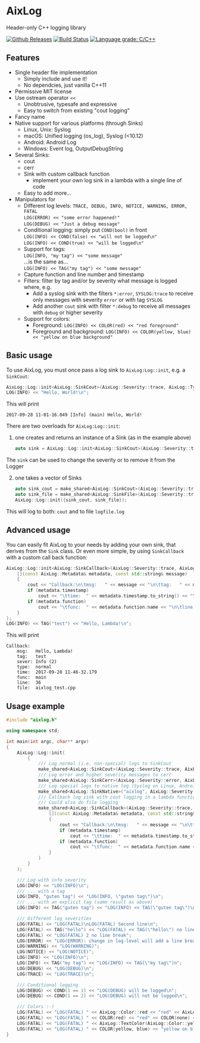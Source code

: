 # AixLog

Header-only C++ logging library

[![Github Releases](https://img.shields.io/github/release/badaix/aixlog.svg)](https://github.com/badaix/aixlog/releases)
[![Build Status](https://travis-ci.org/badaix/aixlog.svg?branch=master)](https://travis-ci.org/badaix/aixlog)
[![Language grade: C/C++](https://img.shields.io/lgtm/grade/cpp/g/badaix/aixlog.svg)](https://lgtm.com/projects/g/badaix/aixlog/context:cpp)  

## Features

* Single header file implementation
  * Simply include and use it!
  * No dependcies, just vanilla C++11
* Permissive MIT license
* Use ostream operator `<<`
  * Unobtrusive, typesafe and expressive
  * Easy to switch from existing "cout logging"
* Fancy name
* Native support for various platforms (through Sinks)
  * Linux, Unix: Syslog
  * macOS: Unified logging (os_log), Syslog (<10.12)
  * Android: Android Log
  * Windows: Event log, OutputDebugString
* Several Sinks:
  * cout
  * cerr
  * Sink with custom callback function
    * implement your own log sink in a lambda with a single line of code
  * Easy to add more...
* Manipulators for
  * Different log levels: `TRACE, DEBUG, INFO, NOTICE, WARNING, ERROR, FATAL`  
    `LOG(ERROR) << "some error happened!"`  
    `LOG(DEBUG) << "Just a debug message"`
  * Conditional logging: simply put `COND(bool)` in front   
    `LOG(INFO) << COND(false) << "will not be logged\n"`  
    `LOG(INFO) << COND(true) << "will be logged\n"`
  * Support for tags:  
    `LOG(INFO, "my tag") << "some message"`  
    ...is the same as...  
    `LOG(INFO) << TAG("my tag") << "some message"`
  * Capture function and line number and timestamp
  * Filters: filter by tag and/or by severity what message is logged where, e.g.
    * Add a syslog sink with the filters `*:error`, `SYSLOG:trace` to receive only messages with severity `error` or with tag `SYSLOG`
    * Add another `cout` sink with filter `*:debug` to receive all messages with `debug` or higher severity
  * Support for colors:
    * Foreground: `LOG(INFO) << COLOR(red) << "red foreground"`
    * Foreground and background: `LOG(INFO) << COLOR(yellow, blue) << "yellow on blue background"`

## Basic usage

To use AixLog, you must once pass a log sink to `AixLog:Log::init`, e.g. a `SinkCout`:

```c++
AixLog::Log::init<AixLog::SinkCout>(AixLog::Severity::trace, AixLog::Type::normal);
LOG(INFO) << "Hello, World!\n";
```

This will print

```
2017-09-28 11-01-16.049 [Info] (main) Hello, World!
```

There are two overloads for `AixLog:Log::init`:

1. one creates and returns an instance of a Sink (as in the example above)

   ```c++
   auto sink = AixLog::Log::init<AixLog::SinkCout>(AixLog::Severity::trace, AixLog::Type::normal);
   ```

The `sink` can be used to change the severity or to remove it from the Logger

2. one takes a vector of Sinks

   ```c++
   auto sink_cout = make_shared<AixLog::SinkCout>(AixLog::Severity::trace, AixLog::Type::normal);
   auto sink_file = make_shared<AixLog::SinkFile>(AixLog::Severity::trace, AixLog::Type::all, "logfile.log");
   AixLog::Log::init({sink_cout, sink_file});
   ```

This will log to both: `cout` and to file `logfile.log`

## Advanced usage

You can easily fit AixLog to your needs by adding your own sink, that derives from the `Sink` class. Or even more simple, by using `SinkCallback` with a custom call back function:

```c++
AixLog::Log::init<AixLog::SinkCallback>(AixLog::Severity::trace, AixLog::Type::all, 
    [](const AixLog::Metadata& metadata, const std::string& message)
    {
        cout << "Callback:\n\tmsg:   " << message << "\n\ttag:   " << metadata.tag.text << "\n\tsever: " << AixLog::Log::to_string(metadata.severity) << " (" << (int)metadata.severity << ")\n\ttype:  " << (metadata.type == AixLog::Type::normal?"normal":"special") << "\n";
        if (metadata.timestamp)
            cout << "\ttime:  " << metadata.timestamp.to_string() << "\n";
        if (metadata.function)
            cout << "\tfunc:  " << metadata.function.name << "\n\tline:  " << metadata.function.line << "\n\tfile:  " << metadata.function.file << "\n";
    }
);
LOG(INFO) << TAG("test") << "Hello, Lambda!\n";
```

This will print

```
Callback:
    msg:   Hello, Lambda!
    tag:   test
    sever: Info (2)
    type:  normal
    time:  2017-09-28 11-46-32.179
    func:  main
    line:  36
    file:  aixlog_test.cpp
```

## Usage example

```c++
#include "aixlog.h"

using namespace std;

int main(int argc, char** argv)
{
    AixLog::Log::init(
        {
            /// Log normal (i.e. non-special) logs to SinkCout
            make_shared<AixLog::SinkCout>(AixLog::Severity::trace, AixLog::Type::normal, "cout: %Y-%m-%d %H-%M-%S.#ms [#severity] (#tag) #message"),
            /// Log error and higher severity messages to cerr
            make_shared<AixLog::SinkCerr>(AixLog::Severity::error, AixLog::Type::all, "cerr: %Y-%m-%d %H-%M-%S.#ms [#severity] (#tag)"),
            /// Log special logs to native log (Syslog on Linux, Android Log on Android, EventLog on Windows, Unified logging on Apple)
            make_shared<AixLog::SinkNative>("aixlog", AixLog::Severity::trace, AixLog::Type::special),
            /// Callback log sink with cout logging in a lambda function
            /// Could also do file logging
            make_shared<AixLog::SinkCallback>(AixLog::Severity::trace, AixLog::Type::all, 
                [](const AixLog::Metadata& metadata, const std::string& message)
                {
                    cout << "Callback:\n\tmsg:   " << message << "\n\ttag:   " << metadata.tag.text << "\n\tsever: " << AixLog::Log::to_string(metadata.severity) << " (" << (int)metadata.severity << ")\n\ttype:  " << (metadata.type == AixLog::Type::normal?"normal":"special") << "\n";
                    if (metadata.timestamp)
                        cout << "\ttime:  " << metadata.timestamp.to_string() << "\n";
                    if (metadata.function)
                        cout << "\tfunc:  " << metadata.function.name << "\n\tline:  " << metadata.function.line << "\n\tfile:  " << metadata.function.file << "\n";
                }
            )
        }
    );

    /// Log with info severity
    LOG(INFO) << "LOG(INFO)\n";
    /// ... with a tag
    LOG(INFO, "guten tag") << "LOG(INFO, \"guten tag\")\n";
    /// ... with an explicit tag (same result as above)
    LOG(INFO) << TAG("guten tag") << "LOG(INFO) << TAG(\"guten tag\")\n";

    /// Different log severities
    LOG(FATAL) << "LOG(FATAL)\nLOG(FATAL) Second line\n";
    LOG(FATAL) << TAG("hello") << "LOG(FATAL) << TAG(\"hello\") no line break";
    LOG(FATAL) << "LOG(FATAL) 2 no line break";
    LOG(ERROR) << "LOG(ERROR): change in log-level will add a line break";
    LOG(WARNING) << "LOG(WARNING)";
    LOG(NOTICE) << "LOG(NOTICE)";
    LOG(INFO) << "LOG(INFO)\n";
    LOG(INFO) << TAG("my tag") << "LOG(INFO) << TAG(\"my tag\")n";
    LOG(DEBUG) << "LOG(DEBUG)\n";
    LOG(TRACE) << "LOG(TRACE)\n";

    /// Conditional logging
    LOG(DEBUG) << COND(1 == 1) << "LOG(DEBUG) will be logged\n";
    LOG(DEBUG) << COND(1 == 2) << "LOG(DEBUG) will not be logged\n";

    /// Colors :-)
    LOG(FATAL) << "LOG(FATAL) " << AixLog::Color::red << "red" << AixLog::Color::none << ", default color\n";
    LOG(FATAL) << "LOG(FATAL) " << COLOR(red) << "red" << COLOR(none) << ", default color (using macros)\n";
    LOG(FATAL) << "LOG(FATAL) " << AixLog::TextColor(AixLog::Color::yellow, AixLog::Color::blue) << "yellow on blue background" << AixLog::Color::none << ", default color\n";
    LOG(FATAL) << "LOG(FATAL) " << COLOR(yellow, blue) << "yellow on blue background" << COLOR(none) << ", default color (using macros)\n";
}
```
